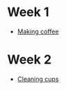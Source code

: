 # Week 1

* [Making coffee](https://github.com/Stroemgren/OnboardingTest/blob/master/source/kitchen/making-coffee.md)

# Week 2 

* [Cleaning cups](https://github.com/Stroemgren/OnboardingTest/blob/master/source/kitchen/cleaning-cups)
